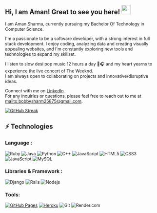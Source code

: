 ## Hi, I am Aman! Great to see you here! <img src="https://raw.githubusercontent.com/aemmadi/aemmadi/master/wave.gif" width="30px">

I am Aman Sharma, currently pursuing my Bachelor Of Technology in Computer Science. <br>

I'm a passionate to be a software developer, with a strong interest in full stack development.
I enjoy coding, analyzing data and creating visually appealing websites, and I'm constantly exploring new tools and technologies to expand my skillset. <br>

I listen to slow desi pop music 12 hours a day 🎵🎧 and my heart yearns to experience the live concert of The Weeknd. <br>
I am always open to collaborating on projects and innovative/disruptive ideas. 

Connect with me on [LinkedIn](https://www.linkedin.com/in/aman-sharma-7367a7221/).<br>
For any inquiries or questions, please feel free to reach out to me at [mailto:bobbysharm25875@gmail.com](mailto:bobbysharm25875@gmail.com).

[![GitHub Streak](http://github-readme-streak-stats.herokuapp.com?user=thekudosstatus02&theme=dark)](https://git.io/streak-stats)

## ⚡ Technologies

### Language :

![Ruby](https://img.shields.io/badge/Ruby-💎-red)
![Java](https://img.shields.io/badge/-java-E34A86?style=flat-square&logo=java)
![Python](https://img.shields.io/badge/-Python-black?style=flat-square&logo=Python)
![C++](https://img.shields.io/badge/-C++-00599C?style=flat-square&logo=c)
![JavaScript](https://img.shields.io/badge/-JavaScript-black?style=flat-square&logo=javascript)
![HTML5](https://img.shields.io/badge/-HTML5-E34F26?style=flat-square&logo=html5&logoColor=white)
![CSS3](https://img.shields.io/badge/-CSS3-1572B6?style=flat-square&logo=css3)
![JavaScript](https://img.shields.io/badge/-JavaScript-007ACC?style=flat-square&logo=typescript)
![MySQL](https://img.shields.io/badge/-MySQL-black?style=flat-square&logo=mysql)
### Libraries & Framework :

![Django](https://img.shields.io/badge/-Django-black?style=flat-square&logo=react)
![Rails](https://img.shields.io/badge/Rails-[R]-orange)
![Nodejs](https://img.shields.io/badge/-Nodejs-black?style=flat-square&logo=Node.js)

### Tools:

<a href="#"><img alt="GitHub Pages" src="https://img.shields.io/badge/GitHub%20Pages-%23327FC7.svg?logo=github&logoColor=white"></a> 
<a href="#"><img alt="Heroku" src="https://img.shields.io/badge/Heroku%20-%23430098.svg?logo=heroku&logoColor=white"></a>
![Git](https://img.shields.io/badge/-Git-black?style=flat-square&logo=git)
![Render.com](https://img.shields.io/badge/Render.com-[RDC]-blue)

<br>
